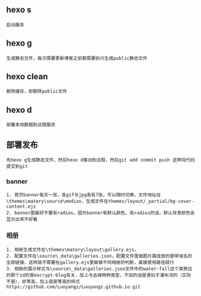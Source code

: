 ## hexo s
	启动服务
## hexo g
	生成静态文件，每次需要更新博客之前都需要执行生成public静态文件
## hexo clean
	删除缓存，即删除public文件
## hexo d
	部署本地数据到远程服务
## 部署发布
	先hexo g生成静态文件，然后hexo d推动到远程，然后git add commit push 这种将代码提交到git

### banner
	1. 首页banner每天一张，各gif与jpg各有7张，可以随时切换，文件地址在\themes\matery\source\medias，生成文件在themes/layout/_partial/bg-cover-content.ejs
	2. banner图最好不要有radios，因为banner有默认颜色，有radios的话，默认背景颜色会显示出来不好看

### 相册
	1. 相册生成文件在\themes\matery\layout\gallery.ejs，
	2. 配置文件在\source\_data\galleries.json，配置文件里面图片路径放的是带域名的全部链接，这样就不需要在gallery.ejs里面做不同相册的判断，直接使用路径就行
	3. 相册的展示样式与\source\_data\galleries.json文件中的water-fall这个类旁边的那个id的类encrypt-blog有关，加上与去掉两种类型，不加的话是类似于瀑布流的（实际不是），非等高，加上就是等高的样式https://github.com/Luoyangz/Luoyangz.github.io.git